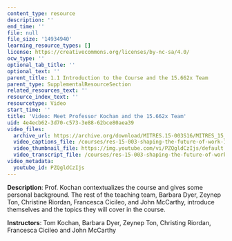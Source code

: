 ```yaml
---
content_type: resource
description: ''
end_time: ''
file: null
file_size: '14934940'
learning_resource_types: []
license: https://creativecommons.org/licenses/by-nc-sa/4.0/
ocw_type: ''
optional_tab_title: ''
optional_text: ''
parent_title: 1.1 Introduction to the Course and the 15.662x Team
parent_type: SupplementalResourceSection
related_resources_text: ''
resource_index_text: ''
resourcetype: Video
start_time: ''
title: 'Video: Meet Professor Kochan and the 15.662x Team'
uid: 4e4ecb62-3d70-c573-3e88-62bce80aea39
video_files:
  archive_url: https://archive.org/download/MITRES.15-003S16/MITRES_15_003S16_1-1-2_360p.mp4
  video_captions_file: /courses/res-15-003-shaping-the-future-of-work-15-662x-spring-2016/5615f5634a2e518093dccbca2841ae82_PZQgldCzIjs.vtt
  video_thumbnail_file: https://img.youtube.com/vi/PZQgldCzIjs/default.jpg
  video_transcript_file: /courses/res-15-003-shaping-the-future-of-work-15-662x-spring-2016/9a39224b93da524f097a3a9f010c29f6_PZQgldCzIjs.pdf
video_metadata:
  youtube_id: PZQgldCzIjs
---
```


**Description**: Prof. Kochan contextualizes the course and gives some personal background. The rest of the teaching team, Barbara Dyer, Zeynep Ton, Christine Riordan, Francesca Cicileo, and John McCarthy, introduce themselves and the topics they will cover in the course.

**Instructors**: Tom Kochan, Barbara Dyer, Zeynep Ton, Christing Riordan, Francesca Cicileo and John McCarthy

